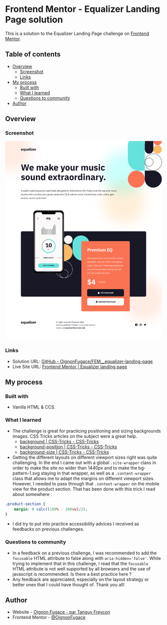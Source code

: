 # Frontend Mentor - Equalizer Landing Page solution

This is a solution to the Equalizer Landing Page challenge on [Frontend Mentor](https://www.frontendmentor.io/).

## Table of contents

- [Overview](#overview)
	- [Screenshot](#screenshot)
	- [Links](#links)
- [My process](#my-process)
	- [Built with](#built-with)
	- [What I learned](#what-i-learned)
	- [Questions to community](#questions-to-community)
- [Author](#author)

## Overview

### Screenshot

![](./Screenshot.png)

### Links

- Solution URL: [GitHub - OignonFugace/FEM__equalizer-landing-page](https://github.com/OignonFugace/FEM__equalizer-landing-page)
- Live Site URL: [Frontend Mentor | Equalizer landing page](https://oignonfugace.github.io/FEM__equalizer-landing-page/)

## My process

### Built with
- Vanilla HTML & CCS.


### What I learned
- The challenge is great for practicing positioning and sizing backgrounds images. CSS Tricks articles on the subject were a great help. 
	- [background | CSS-Tricks - CSS-Tricks](https://css-tricks.com/almanac/properties/b/background/)
	- [background-position | CSS-Tricks - CSS-Tricks](https://css-tricks.com/almanac/properties/b/background-position/)
	- [background-size | CSS-Tricks - CSS-Tricks](https://css-tricks.com/almanac/properties/b/background-size/)
- Getting the different layouts on different viewport sizes right was quite challenging. In the end I came out with a global `.site-wrapper` class in order to make the site no wider than 1440px and to make the bg-pattern-1.svg staying in that wrapper, as well as a `.content-wrapper` class that allows me to adapt the margins on different viewport sizes. However, I needed to pass through that `.content-wrapper` on the mobile view for the product section. That has been done with this trick I read about somewhere : 
```css
.product-section {
	margin: 0 calc((100% - 100vw)/2);
}
```
- I did try to put into practice accessibility advices I received as feedbacks on previous challenges.


### Questions to community
- In a feedback on a previous challenge, I was recommended to add the `focusable` HTML attribute to false along with `aria-hidden='false'`. While trying to implement that in this challenge, I read that the `focusable` HTML attribute is not well supported by all browsers and the use of javascript is recommended. Is there a best practice here ? 
- Any feedback are appreciated, especially on the layout strategy or better ones that I could have thought of. 
Thank you all!


## Author
- Website - [Oignon Fugace - par Tanguy Freycon](https://oignonfugace.com/)
- Frontend Mentor - [@OignonFugace](https://www.frontendmentor.io/profile/OignonFugace)
